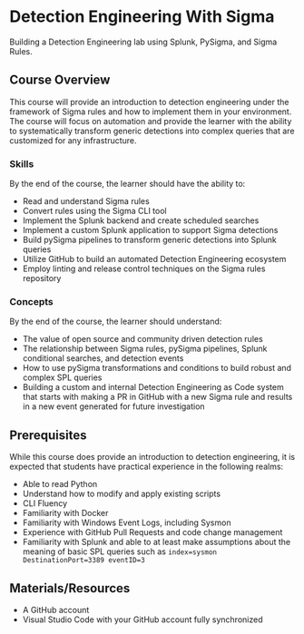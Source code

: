 # Detection Engineering With Sigma
Building a Detection Engineering lab using Splunk, PySigma, and Sigma Rules.

## Course Overview

This course will provide an introduction to detection engineering under the framework of Sigma rules and how to implement them in your environment. The course will focus on automation and provide the learner with the ability to systematically transform generic detections into complex queries that are customized for any infrastructure.

### Skills

By the end of the course, the learner should have the ability to:
- Read and understand Sigma rules
- Convert rules using the Sigma CLI tool
- Implement the Splunk backend and create scheduled searches
- Implement a custom Splunk application to support Sigma detections
- Build pySigma pipelines to transform generic detections into Splunk queries
- Utilize GitHub to build an automated Detection Engineering ecosystem
- Employ linting and release control techniques on the Sigma rules repository

### Concepts
By the end of the course, the learner should understand:
- The value of open source and community driven detection rules
- The relationship between Sigma rules, pySigma pipelines, Splunk conditional searches, and detection events
- How to use pySigma transformations and conditions to build robust and complex SPL queries
- Building a custom and internal Detection Engineering as Code system that starts with making a PR in GitHub with a new Sigma rule and results in a new event generated for future investigation

## Prerequisites
While this course does provide an introduction to detection engineering, it is expected that students have practical experience in the following realms:
- Able to read Python
- Understand how to modify and apply existing scripts
- CLI Fluency
- Familiarity with Docker
- Familiarity with Windows Event Logs, including Sysmon
- Experience with GitHub Pull Requests and code change management
- Familiarity with Splunk and able to at least make assumptions about the meaning of basic SPL queries such as `index=sysmon DestinationPort=3389 eventID=3`

## Materials/Resources

- A GitHub account
- Visual Studio Code with your GitHub account fully synchronized
